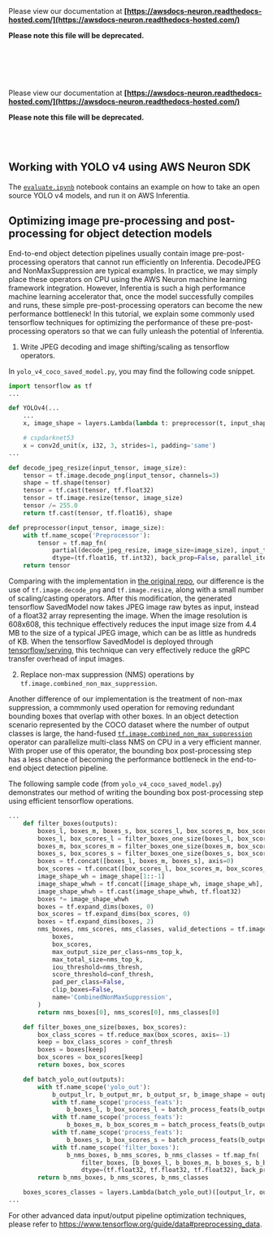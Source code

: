 </br>
</br>

Please view our documentation at **[https://awsdocs-neuron.readthedocs-hosted.com/](https://awsdocs-neuron.readthedocs-hosted.com/)** 

**Please note this file will be deprecated.**

</br>
</br>



</br>
</br>

Please view our documentation at **[https://awsdocs-neuron.readthedocs-hosted.com/](https://awsdocs-neuron.readthedocs-hosted.com/)** 

**Please note this file will be deprecated.**

</br>
</br>



## Working with YOLO v4 using AWS Neuron SDK
The [`evaluate.ipynb`](https://github.com/aws/aws-neuron-sdk/blob/master/src/examples/tensorflow/yolo_v4_demo/evaluate.ipynb) notebook contains an example on how to take an open source YOLO v4 models, and run it on AWS Inferentia.


## Optimizing image pre-processing and post-processing for object detection models

End-to-end object detection pipelines usually contain image pre-post-processing operators that cannot run efficiently on Inferentia. DecodeJPEG and NonMaxSuppression are typical examples. In practice, we may simply place these operators on CPU using the AWS Neuron machine learning framework integration. However, Inferentia is such a high performance machine learning accelerator that, once the model successfully compiles and runs, these simple pre-post-processing operators can become the new performance bottleneck! In this tutorial, we explain some commonly used tensorflow techniques for optimizing the performance of these pre-post-processing operators so that we can fully unleash the potential of Inferentia.

1. Write JPEG decoding and image shifting/scaling as tensorflow operators.

In `yolo_v4_coco_saved_model.py`, you may find the following code snippet.
```python
import tensorflow as tf
...

def YOLOv4(...
    ...
    x, image_shape = layers.Lambda(lambda t: preprocessor(t, input_shape))(inputs)

    # cspdarknet53
    x = conv2d_unit(x, i32, 3, strides=1, padding='same')
...

def decode_jpeg_resize(input_tensor, image_size):
    tensor = tf.image.decode_png(input_tensor, channels=3)
    shape = tf.shape(tensor)
    tensor = tf.cast(tensor, tf.float32)
    tensor = tf.image.resize(tensor, image_size)
    tensor /= 255.0
    return tf.cast(tensor, tf.float16), shape

def preprocessor(input_tensor, image_size):
    with tf.name_scope('Preprocessor'):
        tensor = tf.map_fn(
            partial(decode_jpeg_resize, image_size=image_size), input_tensor,
            dtype=(tf.float16, tf.int32), back_prop=False, parallel_iterations=16)
    return tensor
```

Comparing with the implementation in [the original repo](https://github.com/miemie2013/Keras-YOLOv4/blob/master/model/yolov4.py), our difference is the use of `tf.image.decode_png` and `tf.image.resize`, along with a small number of scaling/casting operators. After this modification, the generated tensorflow SavedModel now takes JPEG image raw bytes as input, instead of a float32 array representing the image. When the image resolution is 608x608, this technique effectively reduces the input image size from 4.4 MB to the size of a typical JPEG image, which can be as little as hundreds of KB. When the tensorflow SavedModel is deployed through [tensorflow/serving](https://github.com/tensorflow/serving), this technique can very effectively reduce the gRPC transfer overhead of input images.

2. Replace non-max suppression (NMS) operations by `tf.image.combined_non_max_suppression`.

Another difference of our implementation is the treatment of non-max suppression, a commmonly used operation for removing redundant bounding boxes that overlap with other boxes. In an object detection scenario represented by the COCO dataset where the number of output classes is large, the hand-fused [`tf.image.combined_non_max_suppression`](https://www.tensorflow.org/versions/r1.15/api_docs/python/tf/image/combined_non_max_suppression) operator can parallelize multi-class NMS on CPU in a very efficient manner. With proper use of this operator, the bounding box post-processing step has a less chance of becoming the performance bottleneck in the end-to-end object detection pipeline.

The following sample code (from `yolo_v4_coco_saved_model.py`) demonstrates our method of writing the bounding box post-processing step using efficient tensorflow operations.
```python
...
    def filter_boxes(outputs):
        boxes_l, boxes_m, boxes_s, box_scores_l, box_scores_m, box_scores_s, image_shape = outputs
        boxes_l, box_scores_l = filter_boxes_one_size(boxes_l, box_scores_l)
        boxes_m, box_scores_m = filter_boxes_one_size(boxes_m, box_scores_m)
        boxes_s, box_scores_s = filter_boxes_one_size(boxes_s, box_scores_s)
        boxes = tf.concat([boxes_l, boxes_m, boxes_s], axis=0)
        box_scores = tf.concat([box_scores_l, box_scores_m, box_scores_s], axis=0)
        image_shape_wh = image_shape[1::-1]
        image_shape_whwh = tf.concat([image_shape_wh, image_shape_wh], axis=-1)
        image_shape_whwh = tf.cast(image_shape_whwh, tf.float32)
        boxes *= image_shape_whwh
        boxes = tf.expand_dims(boxes, 0)
        box_scores = tf.expand_dims(box_scores, 0)
        boxes = tf.expand_dims(boxes, 2)
        nms_boxes, nms_scores, nms_classes, valid_detections = tf.image.combined_non_max_suppression(
            boxes,
            box_scores,
            max_output_size_per_class=nms_top_k,
            max_total_size=nms_top_k,
            iou_threshold=nms_thresh,
            score_threshold=conf_thresh,
            pad_per_class=False,
            clip_boxes=False,
            name='CombinedNonMaxSuppression',
        )
        return nms_boxes[0], nms_scores[0], nms_classes[0]

    def filter_boxes_one_size(boxes, box_scores):
        box_class_scores = tf.reduce_max(box_scores, axis=-1)
        keep = box_class_scores > conf_thresh
        boxes = boxes[keep]
        box_scores = box_scores[keep]
        return boxes, box_scores

    def batch_yolo_out(outputs):
        with tf.name_scope('yolo_out'):
            b_output_lr, b_output_mr, b_output_sr, b_image_shape = outputs
            with tf.name_scope('process_feats'):
                b_boxes_l, b_box_scores_l = batch_process_feats(b_output_lr, anchors, masks[0])
            with tf.name_scope('process_feats'):
                b_boxes_m, b_box_scores_m = batch_process_feats(b_output_mr, anchors, masks[1])
            with tf.name_scope('process_feats'):
                b_boxes_s, b_box_scores_s = batch_process_feats(b_output_sr, anchors, masks[2])
            with tf.name_scope('filter_boxes'):
                b_nms_boxes, b_nms_scores, b_nms_classes = tf.map_fn(
                    filter_boxes, [b_boxes_l, b_boxes_m, b_boxes_s, b_box_scores_l, b_box_scores_m, b_box_scores_s, b_image_shape],
                    dtype=(tf.float32, tf.float32, tf.float32), back_prop=False, parallel_iterations=16)
        return b_nms_boxes, b_nms_scores, b_nms_classes

    boxes_scores_classes = layers.Lambda(batch_yolo_out)([output_lr, output_mr, output_sr, image_shape])
...
```

For other advanced data input/output pipeline optimization techniques, please refer to https://www.tensorflow.org/guide/data#preprocessing_data.
